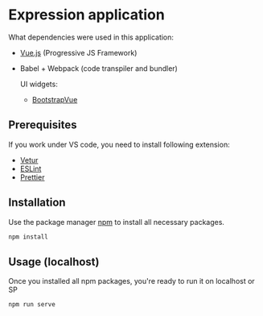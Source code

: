 # Expression application

What dependencies were used in this application:

- [Vue.js](https://vuejs.org/) (Progressive JS Framework)
- Babel + Webpack (code transpiler and bundler)

  UI widgets:

  - [BootstrapVue](https://bootstrap-vue.org/)

## Prerequisites

If you work under VS code, you need to install following extension:

- [Vetur](https://marketplace.visualstudio.com/items?itemName=octref.vetur)
- [ESLint](https://marketplace.visualstudio.com/items?itemName=dbaeumer.vscode-eslint)
- [Prettier](https://marketplace.visualstudio.com/items?itemName=esbenp.prettier-vscode)

## Installation

Use the package manager [npm](https://www.npmjs.com/) to install all necessary packages.

```bash
npm install
```

## Usage (localhost)

Once you installed all npm packages, you're ready to run it on localhost or SP

```bash
npm run serve
```